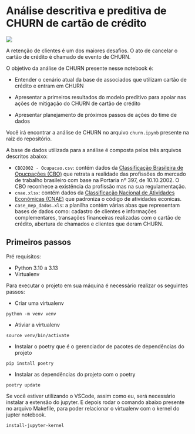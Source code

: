 # Análise descritiva e preditiva de CHURN de cartão de crédito

<a target="_blank" href="https://cookiecutter-data-science.drivendata.org/">
    <img src="https://img.shields.io/badge/CCDS-Project%20template-328F97?logo=cookiecutter" />
</a>


A retenção de clientes é um dos maiores desafios. O ato de cancelar o cartão de crédito é chamado de evento de CHURN.

O objetivo da análise de CHURN presente nesse notebook é:
- Entender o cenário atual da base de associados que utilizam cartão de crédito e entram em CHURN

- Apresentar a primeiros resultados do modelo preditivo para apoiar nas ações de mitigação do CHURN de cartão de crédito

- Apresentar planejamento de próximos passos de ações do time de dados

Você irá encontrar a análise de CHURN no arquivo `churn.ipynb` presente na raiz do repositório.

A base de dados utilizada para a análise é composta pelos três arquivos descritos abaixo:

- `CBO2002 - Ocupacao.csv`: contém dados da [Classificação Brasileira de Opucpações (CBO)](https://empregabrasil.mte.gov.br/76/cbo/) que retrata a realidade das profissões do mercado de trabalho brasileiro com base na Portaria nº 397, de 10.10.2002. O CBO reconhece a existência da profissão mas na sua regulamentação.
- `cnae.xlsx`: contém dados da [Classificação Nacional de Atividades Econômicas (CNAE)](https://www.gov.br/receitafederal/pt-br/assuntos/orientacao-tributaria/cadastros/cnpj/classificacao-nacional-de-atividades-economicas-2013-cnae) que padroniza o código de atividades econicas.
- `case_mep_dados.xls`: a planilha contém várias abas que representam bases de dados como: cadastro de clientes e informações complementares, transações financeiras realizadas com o cartão de crédito, abertura de chamados e clientes que deram CHURN.


## Primeiros passos

Pré requisitos:
- Python 3.10 a 3.13
- Virtualenv

Para executar o projeto em sua máquina é necessário realizar os seguintes passos:

- Criar uma virtualenv
```
python -m venv venv
``` 

- Ativiar a virtualenv
```
source venv/bin/activate
```

- Instalar o poetry que é o gerenciador de pacotes de dependências do projeto
```
pip install poetry
```

- Instalar as dependências do projeto com o poetry
```
poetry update
```

Se você estiver utilizando o VSCode, assim como eu, será necessário instalar a extensão do jupyter. E depois rodar o comando abaixo presente no arquivo Makefile, para poder relacionar o virtualenv com o kernel do jupter notebook.
```
install-jupyter-kernel
```
